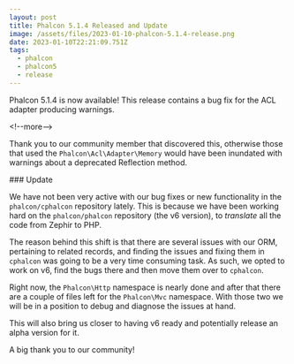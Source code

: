 ```yaml
---
layout: post
title: Phalcon 5.1.4 Released and Update
image: /assets/files/2023-01-10-phalcon-5.1.4-release.png
date: 2023-01-10T22:21:09.751Z
tags:
  - phalcon
  - phalcon5
  - release
---
```

Phalcon 5.1.4 is now available! This release contains a bug fix for the ACL adapter producing warnings.

<﻿!--more-->

T﻿hank you to our community member that discovered this, otherwise those that used the `Phalcon\Acl\Adapter\Memory` would have been inundated with warnings about a deprecated Reflection method.

#﻿## Update

W﻿e have not been very active with our bug fixes or new functionality in the `phalcon/cphalcon` repository lately. This is because we have been working hard on the `phalcon/phalcon` repository (the v6 version), to _translate_ all the code from Zephir to PHP. 

T﻿he reason behind this shift is that there are several issues with our ORM, pertaining to related records, and finding the issues and fixing them in `cphalcon` was going to be a very time consuming task. As such, we opted to work on v6, find the bugs there and then move them over to `cphalcon`.

R﻿ight now, the `Phalcon\Http` namespace is nearly done and after that there are a couple of files left for the `Phalcon\Mvc` namespace. With those two we will be in a position to debug and diagnose the issues at hand. 

T﻿his will also bring us closer to having v6 ready and potentially release an alpha version for it.

A big thank you to our community!

